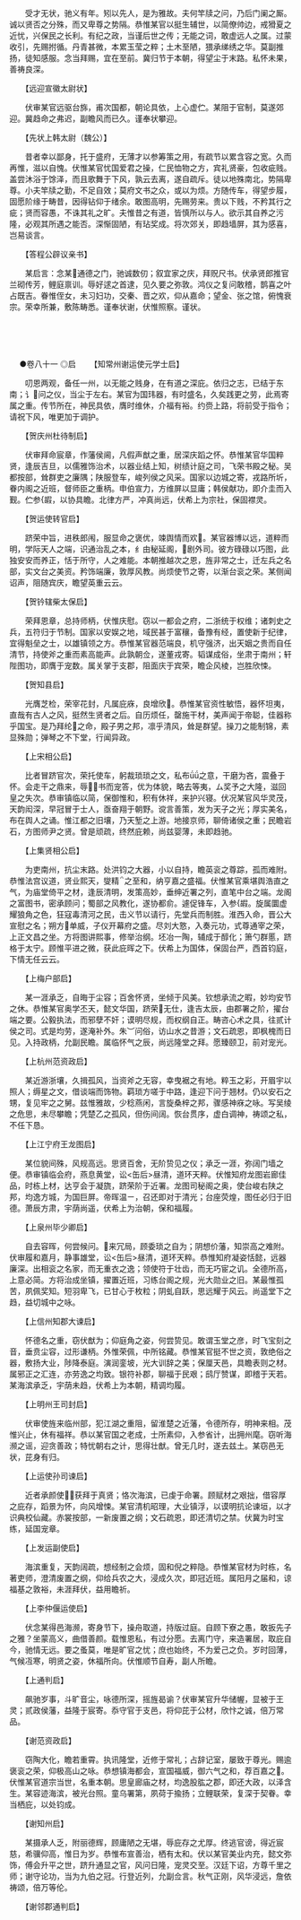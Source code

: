 <!-- { "loadSidebar": true } -->
　　受才无状，驰义有年。矧以先人，是为雅故。夫何竿牍之问，乃后门阑之厮。诚以贤否之分殊，而又卑尊之势隔。恭惟某官以挺生辅世，以简僚帅边，戒猾夏之近忧，兴保民之长利。有纪之政，当谨后世之传；无能之词，敢虚远人之属。过蒙收引，先赐拊循。丹青甚微，本累玉莹之粹；土木至陋，猥承绨绣之华。莫副推扬，徒知感服。念当拜赐，宜在至前。冀归节于本朝，得望尘于末路。私怀未果，善祷良深。

　　【远迎宣徽太尉状】

　　伏审某官远驱台旆，甫次国都，朝论具依，上心虚伫。某阻于官制，莫遂郊迎。冀趋命之弗迟，副瞻风而已久。谨奉状攀迎。

　　【先状上韩太尉（魏公）】

　　昔者幸以鄙身，托于盛府，无薄才以参筹策之用，有疏节以累含容之宽。久而再惟，滋以自愧。伏惟某官忧国爱君之操，仁民恤物之方，宾礼贤豪，包收疵贱。盖尝沐浴于馀泽，而且歌舞于下风，孰云去离，遂自疏斥。徒以地殊南北，势隔卑尊。小夫竿牍之勤，不足自效；莫府文书之众，或以为烦。方随传车，得望步履，固愿阶缘于畴昔，因得钻仰于绪余。敢图高明，先赐劳来。贵以下贱，不矜其行之疵；贤而容愚，不诛其礼之旷。夫惟昔之有道，皆慎所以与人。欲示其自养之污隆，必观其所遇之能否。深惭固陋，有玷奖成。将次郊关，即趋墙屏，其为感喜，岂易谈言。

　　【答程公辟议亲书】

　　某启言：念某通德之门，驰诚数仞；叙宜家之庆，拜贶尺书。伏承贤郎推官兰砌传芳，鲤庭禀训。辱好逑之首逮，见久要之弥敦。鸿仪之复问敢稽，鹊喜之叶占既吉。眷惟侄女，未习妇功，交秦、晋之欢，仰从嘉命；望金、张之馆，俯愧衰宗。荣幸所兼，敷陈畴悉。谨奉状谢，伏惟照察。谨状。 
　

　




　

　
●卷八十一
◎启
　　【知常州谢运使元学士启】

　　叨恩两观，备任一州，以无能之贱身，在有道之深庇。依归之志，已结于东南；讠问之仪，当尘于左右。某官为国玮器，有时盛名，久矣践更之劳，此焉寄属之重。传节所在，神民具依，膺时维休，介福有裕。约赍上路，将前受于指令；请祝下风，唯更加于调护。

　　【贺庆州杜待制启】

　　伏审拜命宸章，作藩侯阃，凡假声猷之重，居深庆蹈之怀。恭惟某官华国粹贤，逢辰吉旦，以儒雅饰治术，以器业结上知，树绩计庭之司，飞荣书殿之秘。吴都按部，耸群吏之廉隅；陕服登车，峻列侯之风采。国家以边城之寄，戎路所圻，眷内阁之近班，督师臣之重柄。申伯宣力，方维屏以显庸；韩侯献功，即介圭而入觐。伫参嘏，以协具瞻。北律方严，冲真尚远，伏希上为宗社，保固襟灵。

　　【贺运使转官启】

　　跻荣中旨，进秩郎闱，服显命之褒优，竦舆情而欢。某官器博以远，道粹而明，学际天人之端，识通治乱之本，纟由秘延阁，剧外司。彼方碌碌以巧图，此独安安而养正，恬于所守，人之难能。本朝推越次之恩，旌非常之士，迁左兵之名部，实文台之美资。矜饰端廉，敦厚风教。尚烦使节之寄，以渐台衮之荣。某侧闻诏声，阻随宾庆，瞻望英重云云。

　　【贺钤辖柴太保启】

　　荣拜恩章，总持师柄，伏惟庆慰。窃以一都会之府，二浙统于权维；诸刺史之兵，五符归于节制。国家以安娱之地，域民甚于富穰，备豫有经，置使新于纪律，宜得魁垒之士，以雄镇领之方。恭惟某官器范端良，机守强济，出天姻之贵而自任清节，持使斧之重而素高能声。此孰朝佥，遂董戎寄。韬谋成俗，坐肃于南州；轩陛图功，即膺于宠数。属关掌于支郡，阻面庆于宾荣，瞻企风棱，岂胜欣悚。

　　【贺知县启】

　　光膺芝检，荣宰花封，凡属庇庥，良增欣。恭惟某官资性敏悟，器怀坦夷，直哉有古人之风，挺然生贤者之后。自历烦任，罄施干材，美声闻于帝聪，佳器称乎国宝。是乃拜纶之命，殿子男之邦，凛乎清风，耸是群望。操刀之能制锦，素显殊勋；弹琴之不下堂，行闻异政。

　　【上宋相公启】

　　比者冒跻官次，荣托使车，躬裁琐琐之文，私布之意，干磨为吝，震叠于怀。会走干之鼎来，辱┮书而宠答，优为体貌，略去等夷，ム奖予之大隆，滋回皇之失次。恭审镇临以简，保御惟和，积有休祥，来护兴寝。伏况某官风华灵茂，天韵闳深，早冠冒于士人，亟奋翔于朝野。谠言善策，发为天子之光；厚实美名，布在舆人之诵。惟江都之旧壤，乃天堑之上游。地接京师，聊倚诸侯之重；民瞻岩石，方图师尹之贤。曾是顽疏，终然庇赖，尚兹婴薄，未即趋驰。

　　【上集贤相公启】

　　为吏南州，抗尘末路。处洪钧之大器，小以自持，瞻英衮之尊踪，孤而难附。恭惟法宫议道，贤业熙天，燮精之至和，纳亨嘉之盛福。伏惟某官乘堪舆浩直之气，为庙堂倚平之材，逢辰清明，发策高妙，垂绅近署之列，直笔中台之端。龙阁之富图书，密承顾问；蜀部之风教化，遂协都俞。遽促锋车，入参嘏。旋属圜虚耀狼角之色，狂寇毒清河之民，击义节以请行，先堂兵而制胜。淮西入命，晋公大宣慰之名；朔方单威，子仪开幕府之盛。尽刘大憝，入奏元功，式尊通宰之荣，上正文昌之坐。方将图讲熙事，修举治纲。坯冶一陶，辅成于醇化；箫勺群慝，跻格于太宁。顾惟平进之微，获此庇晖之下。伏希上为国体，保固台严，西首钧庭，下情无任云云。

　　【上梅户部启】

　　某一涯承乏，自晦于尘容；百舍怀贤，坐倾于风美。钦想承流之暇，妙均安节之休。恭惟某官奥学丕天，懿文华国，跻荣无仕，逢吉太辰，由郡署之阶，擢台端之要。公毅执法，而邪孽不奸；谟明尽规，而权纲自正。畴咨心术之具，往贰计侯之司。式是均劳，遂淹补外。朱︶问俗，访山水之昔游；文石疏恩，即枫槐而日见。入持政柄，允副民瞻。属临怀气之辰，尚远隆堂之拜。愿臻颐卫，前对宠光。

　　【上杭州范资政启】

　　某近游浙壤，久揖孤风，当资斧之无容，幸曳裾之有地。粹玉之彩，开眉宇以照人；缛星之文，借谈端而饰物。羁琐方嗟于中路，逢迎下问于翘材。仍以安石之甥，复见牢之之舅。兹惟雅故，少稔燕闲，言旋桑梓之邦，骤感神庥之咏。写吴绫之危思，未尽攀瞻；凭楚乙之孤风，但伤间阔。恢台贯序，虚白调神，祷颂之私，不任下恳。

　　【上江宁府王龙图启】

　　某位貌间殊，风规高远。思贤百舍，无阶贽见之仪；承乏一涯，弥阔门墙之便。恭审镇临会府，燕息黄堂，讼<缶后>昼清，道环天粹。伏惟知府龙图岩廊佳品，时栋上材，达亨会于凝旒，跻荣阶于近署。龙图司秘阁之奥，使台峻右陕之邦，均逸方城，为国巨屏。帝晖温ㄧ，召还即对于清光；台座荧煌，图任必归于旧德。萧辰方肃，宇荫尚遥，伏希上为治朝，保和福履。

　　【上泉州毕少卿启】

　　自去容晖，何尝候问。来冗局，顾委琐之自为；阴想价藩，知崇高之难附。伏审履和嘉月，静事雄堂，讼<缶后>昼清，道环天粹。恭惟知府凝姿恬懿，远器廉深。出相衮之名家，而无重衣之逸；领使符于壮齿，而无巧宦之讥。全德所高，上意必简。方将治成坐镇，擢置近班，习练台阁之规，光大勋业之旧。某最惟孤苦，夙佩奖知。短羽卑飞，已甘心于枚粒；阴虬自跃，思远耀于风云。尚遥堂下之趋，益切城中之咏。

　　【上信州知郡大谏启】

　　怀德名之重，窃伏猷为；仰庭角之姿，何尝贽见。敢谓玉堂之彦，时飞宝刻之音，垂贲尘容，过形谦柄。外惟荣佩，中所铭藏。恭惟某官挺不世之资，敦绝俗之器，敷扬大业，陟降泰庭。演润銮坡，光大训辞之美；保厘天邑，具瞻表则之材。属邪正之汇连，亦劳逸之均致。银符补郡，聊福于民艰；鸱厅赞谋，即稽于天若。某海滨承乏，宇荫未趋，伏希上为本朝，精调均履。

　　【上明州王司封启】

　　伏审使旌来临州部，犯江湖之重阻，留淮楚之近藩，令德所存，明神来相。茂惟兴止，休有福祥。恭以某官国之老成，士所素仰，入参省计，出拥州麾。窃听海濒之谣，迎贪善政；特忧朝右之计，思得壮猷。曾无几时，遂去兹土。某窃邑无状，芘身有归。

　　【上运使孙司谏启】

　　近者承颜使，获拜于真贤；恪次海滨，已虔于命署。顾赋材之艰拙，借容厚之庇存，蹈景为怀，向风增悚。某官清机昭理，大业镇浮，以谟明抗论谏垣，以才识典校仙藏。赤裳按部，一新废置之纲；文石疏恩，即还清切之禁。伏冀为时宝练，延国宠章。

　　【上发运副使启】

　　海滨重复，天韵阔疏，想经制之会烦，固和倪之粹隐。恭惟某官材为时栋，名著吏师，澄清废置之纲，仰给兵农之大，浸成久次，即冠近班。属阳月之届和，谅福基之敦裕，未涯拜伏，益用瞻祈。

　　【上李仲偃运使启】

　　伏念某得邑海濒，寄身节下，操舟取道，持版过庭。自顾下寮之愚，敢扳先子之雅？坐蒙高义，曲借善颜。载惟恩私，有过分愿。去离门守，来造署居，取庇自今，驰情无远。要之蚤莫，唯是旷官之忧；庶也始终，不为爱己之负。岁时回薄，气候冱寒，明贤之姿，休福所向。伏惟顺节自寿，副人所瞻。

　　【上通判启】

　　飙驰岁事，斗旷音尘，咏德所深，摇旌曷谕？伏审某官升华储幄，显被于王灵；贰政侯藩，益隆于宸寄。忝守官于支邑，将仰芘于公材，欣忭之诚，倍万常品。

　　【谢范资政启】

　　窃陶大化，瞻若重霄。执讯隆堂，近修于常礼；占辞记室，屡致于尊光。赐逾褒衮之荣，仰极高山之咏。恭想镇海都会，宣国福威，御六气之和，荐百嘉之。伏惟某官道宗当世，名重本朝。思皇廊庙之材，均逸股肱之郡，即还大政，以泽含生。某容迹海滨，被光台照。童乌署第，夙荷于揄扬；立鲤联荣，复深于契眷。幸当栖庇，以处钧成。

　　【谢知州启】

　　某摄承人乏，附丽德辉，顾庸陋之无堪，辱庇存之尤厚。终逃官谤，得近宸慈，希骥仰高，惟日为岁。恭惟布宣善治，栖有太和。伏以某官美业内充，懿文弥饰，傅会升平之世，跻升通显之官，风问日隆，宠灵交至。汉廷下诏，方尊千里之师；谢守论功，当为九伯之冠。行登近列，允副佥言。秋气正刚，风华浸远，詹依祷颂，倍万等伦。

　　【谢邻郡通判启】

